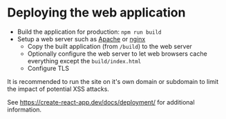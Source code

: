 # Deploying the web application

-   Build the application for production: `npm run build`
-   Setup a web server such as [Apache](http://httpd.apache.org/) or [nginx](https://nginx.org/en/)
    -   Copy the built application (from `/build`) to the web server
    -   Optionally configure the web server to let web browsers cache everything except the `build/index.html`
    -   Configure TLS

It is recommended to run the site on it's own domain or subdomain to limit the impact of potential XSS attacks.

See https://create-react-app.dev/docs/deployment/ for additional information.
